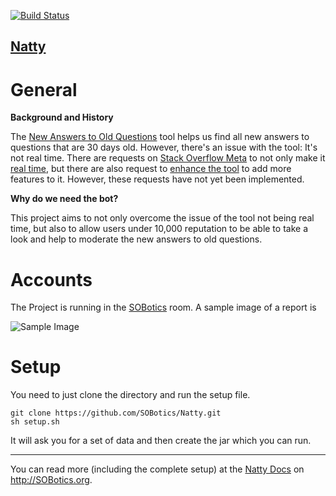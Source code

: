 
[![Build Status](https://travis-ci.org/SOBotics/Natty.svg?branch=master)](https://travis-ci.org/SOBotics/Natty)

[Natty](http://stackapps.com/questions/7049/natty-bringing-10k-moderation-to-all) 
---

# General

**Background and History**

The [New Answers to Old Questions](http://stackoverflow.com/tools/new-answers-old-questions) tool helps us find all new answers to questions that are 30 days old. However, there's an issue with the tool: It's not real time. There are requests on [Stack Overflow Meta](http://meta.stackoverflow.com) to not only make it [real time](http://meta.stackoverflow.com/questions/312246/make-the-new-answers-to-old-questions-real-time), but there are also request to [enhance the tool](http://meta.stackoverflow.com/questions/319952/enhance-the-new-answers-to-old-questions-moderator-tool) to add more features to it. However, these requests have not yet been implemented. 

**Why do we need the bot?**

This project aims to not only overcome the issue of the tool not being real time, but also to allow users under 10,000 reputation to be able to take a look and help to moderate the new answers to old questions.


# Accounts 

  The Project is running in the [SOBotics](http://chat.stackoverflow.com/rooms/111347/sobotics) room. A sample image of a report is 
  
  ![Sample Image](http://i.stack.imgur.com/gyfzD.png)


# Setup

  You need to just clone the directory and run the setup file. 

    git clone https://github.com/SOBotics/Natty.git
    sh setup.sh
 
  It will ask you for a set of data and then create the jar which you can run.


 -----------------------
 
 You can read more (including the complete setup) at the [Natty Docs](http://natty.sobotics.org) on http://SOBotics.org.
